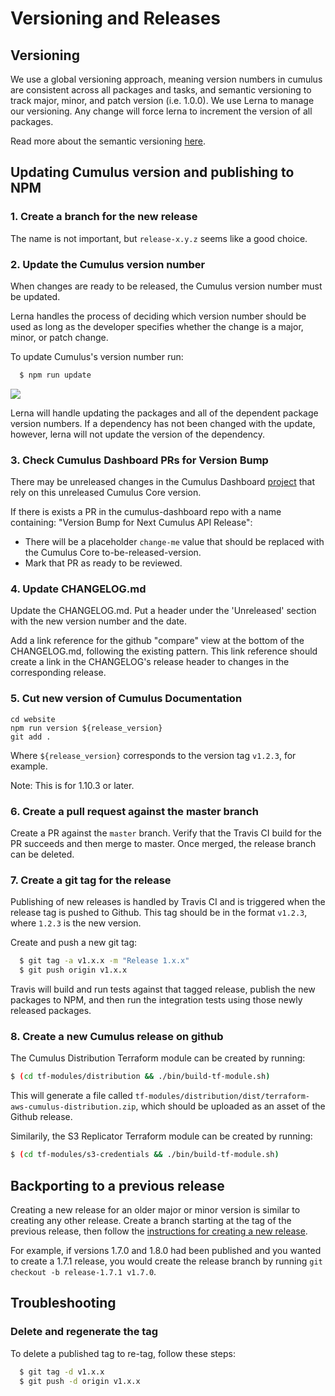 # Versioning and Releases

## Versioning

We use a global versioning approach, meaning version numbers in cumulus are consistent across all packages and tasks, and semantic versioning to track major, minor, and patch version (i.e. 1.0.0). We use Lerna to manage our versioning. Any change will force lerna to increment the version of all packages.

Read more about the semantic versioning [here](https://docs.npmjs.com/getting-started/semantic-versioning).

## Updating Cumulus version and publishing to NPM

### 1. Create a branch for the new release

The name is not important, but `release-x.y.z` seems like a good choice.

### 2. Update the Cumulus version number

When changes are ready to be released, the Cumulus version number must be updated.

Lerna handles the process of deciding which version number should be used as long as the developer specifies whether the change is a major, minor, or patch change.

To update Cumulus's version number run:

```bash
  $ npm run update
```

![](https://static.notion-static.com/13acbe0a-c59d-4c42-90eb-23d4ec65c9db/Screen_Shot_2018-03-15_at_12.21.16_PM.png)

Lerna will handle updating the packages and all of the dependent package version numbers. If a dependency has not been changed with the update, however, lerna will not update the version of the dependency.

### 3. Check Cumulus Dashboard PRs for Version Bump

There may be unreleased changes in the Cumulus Dashboard [project](https://github.com/nasa/cumulus-dashboard) that rely on this unreleased Cumulus Core version.

If there is exists a PR in the cumulus-dashboard repo with a name containing: "Version Bump for Next Cumulus API Release":

* There will be a placeholder `change-me` value that should be replaced with the Cumulus Core to-be-released-version.
* Mark that PR as ready to be reviewed.

### 4. Update CHANGELOG.md

Update the CHANGELOG.md. Put a header under the 'Unreleased' section with the new version number and the date.

Add a link reference for the github "compare" view at the bottom of the CHANGELOG.md, following the existing pattern. This link reference should create a link in the CHANGELOG's release header to changes in the corresponding release.

### 5. Cut new version of Cumulus Documentation

```shell
cd website
npm run version ${release_version}
git add .
```

Where `${release_version}` corresponds to the version tag `v1.2.3`, for example.

Note: This is for 1.10.3 or later.

### 6. Create a pull request against the master branch

Create a PR against the `master` branch. Verify that the Travis CI build for the PR succeeds and then merge to master. Once merged, the release branch can be deleted.

### 7. Create a git tag for the release

Publishing of new releases is handled by Travis CI and is triggered when the release tag is pushed to Github. This tag should be in the format `v1.2.3`, where `1.2.3` is the new version.

Create and push a new git tag:

```bash
  $ git tag -a v1.x.x -m "Release 1.x.x"
  $ git push origin v1.x.x
```

Travis will build and run tests against that tagged release, publish the new packages to NPM, and then run the integration tests using those newly released packages.

### 8. Create a new Cumulus release on github

The Cumulus Distribution Terraform module can be created by running:

```bash
$ (cd tf-modules/distribution && ./bin/build-tf-module.sh)
```

This will generate a file called
`tf-modules/distribution/dist/terraform-aws-cumulus-distribution.zip`, which
should be uploaded as an asset of the Github release.

Similarily, the S3 Replicator Terraform module can be created by running:

```bash
$ (cd tf-modules/s3-credentials && ./bin/build-tf-module.sh)
```

## Backporting to a previous release

Creating a new release for an older major or minor version is similar to creating any other release. Create a branch starting at the tag of the previous release, then follow the [instructions for creating a new release](#updating-cumulus-version-and-publishing-to-npm).

For example, if versions 1.7.0 and 1.8.0 had been published and you wanted to create a 1.7.1 release, you would create the release branch by running `git checkout -b release-1.7.1 v1.7.0`.

## Troubleshooting

### Delete and regenerate the tag

To delete a published tag to re-tag, follow these steps:

```bash
  $ git tag -d v1.x.x
  $ git push -d origin v1.x.x
```
